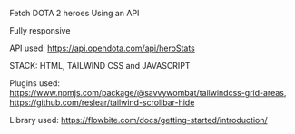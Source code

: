 Fetch DOTA 2 heroes Using an API

Fully responsive

API used: https://api.opendota.com/api/heroStats

STACK:
HTML,
TAILWIND CSS and
JAVASCRIPT

Plugins used:
https://www.npmjs.com/package/@savvywombat/tailwindcss-grid-areas,
https://github.com/reslear/tailwind-scrollbar-hide

Library used: 
https://flowbite.com/docs/getting-started/introduction/
